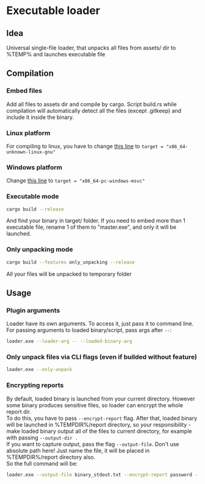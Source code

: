 # Executable loader
## Idea
Universal single-file loader, that unpacks all files from assets/ dir to %TEMP% and launches executable file

## Compilation
### Embed files
Add all files to assets dir and compile by cargo. Script build.rs while compilation will automatically detect all the files (except .gitkeep) and include it inside the binary.

### Linux platform
For compiling to linux, you have to change [this line](.cargo/config.toml#L8) to `target = "x86_64-unknown-linux-gnu"`

### Windows platform
Change [this line](.cargo/config.toml#L8) to `target = "x86_64-pc-windows-msvc"`

### Executable mode
```bash
cargo build --release
```
And find your binary in target/ folder. If you need to embed more than 1 executable file, rename 1 of them to "master.exe", and only it will be launched.

### Only unpacking mode
```bash
cargo build --features only_unpacking --release
```
All your files will be unpacked to temporary folder

## Usage
### Plugin arguments
Loader have its own arguments. To access it, just pass it to command line. \
For passing arguments to loaded binary/script, pass args after `--`:
```bash
loader.exe --loader-arg -- --loaded-binary-arg
```

### Only unpack files via CLI flags (even if builded without feature)
```bash
loader.exe --only-unpack
```

### Encrypting reports
By default, loaded binary is launched from your current directory. However some binary produces sensitive files, so loader can encrypt the whole report dir. \
To do this, you have to pass `--encrypt-report` flag. After that, loaded binary will be launched in %TEMPDIR%/report directory, so your responsibility - make loaded binary output all of the files to current directory, for example with passing `--output-dir .` \
If you want to capture output, pass the flag `--output-file`. Don't use absolute path here! Just name the file, it will be placed in %TEMPDIR%/report directory also. \
So the full command will be:
```bash
loader.exe --output-file binary_stdout.txt --encrypt-report password -- --mode All
```
